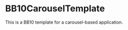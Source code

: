 BB10CarouselTemplate
====================

This is a BB10 template for a carousel-based application.